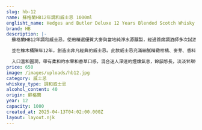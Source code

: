 ```yaml
---
slug: hb-12
name: 蘇格蘭HB12年調和威士忌 1000ml
englisht_name: Hedges and Butler Deluxe 12 Years Blended Scotch Whisky
brand: HB
description: |-
  蘇格蘭HB12年調和威士忌，使用精選優質大麥與當地純淨水源釀製，經過首席調酒師多次試酒調配，

  並在橡木桶陳年12年，創造出非凡經典的威士忌。此款威士忌充滿細膩精緻柑橘、麥芽、香料氣味，

  入口溫和圓潤，帶有柔和的水果和香草口感，混合迷人深邃的煙燻氣息，餘韻悠長，淡淡甘甜在口中逗留回味。
price: 650
image: /images/uploads/hb12.jpg
category: 威士忌
whiskey_type: 調和威士忌
alcohol_content: 40
origin: 蘇格蘭
year: 12
capacity: 1000
created_at: 2025-04-13T04:02:00.000Z
layout: layout.njk
---
```

